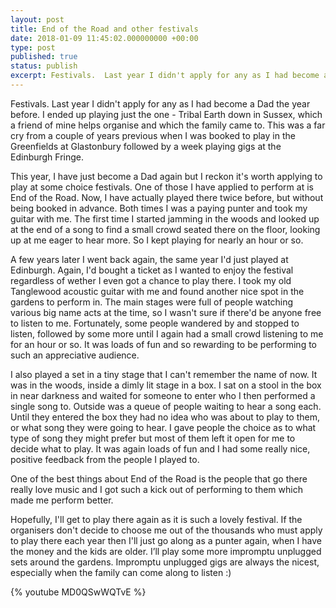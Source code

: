 ```yaml
---
layout: post
title: End of the Road and other festivals
date: 2018-01-09 11:45:02.000000000 +00:00
type: post
published: true
status: publish
excerpt: Festivals.  Last year I didn't apply for any as I had become a Dad the year before. I ended up playing just the one  - Tribal Earth down in Sussex, which a friend of mine helps organise and which the family came to.
---
```


Festivals.  Last year I didn't apply for any as I had become a Dad the year before. I ended up playing just the one  - Tribal Earth down in Sussex, which a friend of mine helps organise and which the family came to. This was a far cry from a couple of years previous when I was booked to play in the Greenfields at Glastonbury followed by a week playing gigs at the Edinburgh Fringe.

This year, I have just become a Dad again but I reckon it's worth applying to play at some choice festivals. One of those I have applied to perform at is End of the Road. Now, I have actually played there twice before, but without being booked in advance. Both times I was a paying punter and took my guitar with me. The first time I started jamming in the woods and looked up at the end of a song to find a small crowd seated there on the floor,  looking up at me eager to hear more. So I kept playing for nearly an hour or so. 

A few years later I went back again, the same year I'd just played at Edinburgh. Again, I'd bought a ticket as I wanted to enjoy the festival regardless of wether I even got a chance to play there. I took my old Tanglewood acoustic guitar with me and found another nice spot in the gardens to perform in. The main stages were full of people watching various big name acts at the time, so I wasn't sure if there'd be anyone free to listen to me. Fortunately, some people wandered by and stopped to listen, followed by some more until I again had a small crowd listening to me for an hour or so. It was loads of fun and so rewarding to be performing to such an appreciative audience. 

I also played a set in a tiny stage that I can't remember the name of now. It was in the woods, inside a dimly lit stage in a box. I sat on a stool in the box in near darkness and waited for someone to enter who I then performed a single song to. Outside was a queue of people waiting to hear a song each. Until they entered the box they had no idea who was about to play to them, or what song they were going to hear. I gave people the choice as to what type of song they might prefer but most of them left it open for me to decide what to play. It was again loads of fun and I had some really nice, positive feedback from the people I played to. 

One of the best things about End of the Road is the people that go there really  love music and I got such a kick out of performing to them which made me perform better. 

Hopefully, I'll get to play there again as it is such a lovely festival. If the organisers don't decide to choose me out of the thousands who must apply to play there each year then I'll just go along as a punter again, when I have the money and the kids are older. I’ll play some more impromptu unplugged sets around the gardens. Impromptu unplugged gigs are always the nicest, especially when the family can come along to listen :)

{% youtube MD0QSwWQTvE %}

